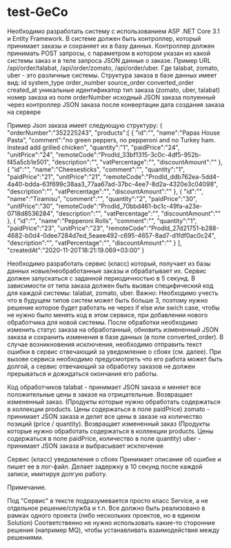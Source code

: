 # test-GeCo
Необходимо разработать систему с использованием ASP .NET Core 3.1 и Entity Framework.
В системе должен быть контроллер, который принимает заказы и сохраняет их в базу данных. Контроллер должен принимать POST запросы, с параметром в котором указан из какой системы заказ и в теле запроса JSON данные о заказе.
Пример URL /api/order/talabat, /api/order/zomato, /api/order/uber. Где talabat, zomato, uber - это различные системы.
Структура заказа в базе данных имеет вид:
id	system_type	order_number	source_order	converted_order	created_at
уникальные идентификатор 	тип заказа (zomato, uber, talabat)	номер заказа из поля orderNumber	исходный JSON заказа полуенный через контроллер	JSON заказа после конвертации	дата создания заказа на сервере


Пример Json заказа имеет следующую структуру:
{
   "orderNumber":"352225243",
   "products":[
      {
         "id":"",
         "name":"Papas House Pasta",
         "comment":"no green peppers, no pepperoni and no Turkey ham. Instead add grilled chicken",
         "quantity":"1",
         "paidPrice":"24",
         "unitPrice":"24",
         "remoteCode":"ProdId_33bf1315-3c0c-4df5-952b-f45a5cb1e501",
         "description":"",
         "vatPercentage":"",
         "discountAmount":""
      },
      {
         "id":"",
         "name":"Cheesesticks",
         "comment":"",
         "quantity":"1",
         "paidPrice":"21",
         "unitPrice":"21",
         "remoteCode":"ProdId_ddb762ea-5dd4-4a40-bdda-63f699c38aa3_77aa67ad-37bc-4ee7-8d2a-4320e3c04098",
         "description":"",
         "vatPercentage":"",
         "discountAmount":""
      },
      {
         "id":"",
         "name":"Tiramisu",
         "comment":"",
         "quantity":"2",
         "paidPrice":"30",
         "unitPrice":"30",
         "remoteCode":"ProdId_70bbd461-bc1c-49fa-a23e-0718d8536284",
         "description":"",
         "vatPercentage":"",
         "discountAmount":""
      },
      {
         "id":"",
         "name":"Pepperoni Rolls",
         "comment":"",
         "quantity":"1",
         "paidPrice":"23",
         "unitPrice":"23",
         "remoteCode":"ProdId_27d21751-b288-4682-b0d4-0dee7284d7ed_5eaee492-c695-4657-8ad7-d1fdf0ac0c24",
         "description":"",
         "vatPercentage":"",
         "discountAmount":""
      }
   ],
   "createdAt":"2020-11-20T18:21:19.069+03:00"
}


Необходимо разработать сервис (класс) который, получает из базы данных новые/необработанные заказы и обрабатывает их. Сервис должен запускаться с заданной периодичностью в 5 секунд.
В зависимости от типа заказа должен быть вызван специфический код для каждой системы: talabat, zomato, uber. Важно: Необходимо учесть что в будущем типов систем может быть больше 3, поэтому нужно решение которое будет работать не через if else или swich case, чтобы не нужно было менять код в этом сервисе, при добавлении нового обработчика для новой системы.
После обработки необходимо изменить статус заказа на обработанный, обновить измененный JSON заказа и сохранить изменения в базе данных (в поле converted_order).
В случае возникновения исключения, необходимо отправить текст ошибки в сервис отвечающий за уведомление о сбоях (см. далее). При вызове сервиса необходимо предусмотреть что его работа может быть долгой, а сервис отвечающий за обработку заказов не должен прерываться и дожидаться окончания его работы.

Код обработчиков
talabat - принимает JSON заказа и меняет все положительные цены в заказе на отрицательные. Возвращает измененный заказ. (Продукты которые нужно обработать содержаться в коллекции products. Цены содержаться в поле paidPrice)
zomato - принимает JSON заказа и делит все цены в заказе на количество позиций (price / quantity). Возвращает измененный заказ (Продукты которые нужно обработать содержаться в коллекции products. Цены содержаться в поле paidPrice, количество в поле quantity)
uber - принимает JSON заказа и выбрасывает исключение

Сервис (класс) уведомления о сбоях
Принимает описание об ошибке и пишет ее в лог-файл.
Делает задержку в 10 секунд после каждой записи, имитируя долгую работу.

Примечание.

Под "Сервис" в тексте подразумевается просто класс Service, а не отдельное решение/служба и т.п.
Все должно быть реализовано в рамках одного проекта (либо нескольких проектов, но в едином Solution)
Соответственно не нужно использовать какие-то сторонние решения (например MQ), чтобы устанавливать взаимодействия между решениями.
